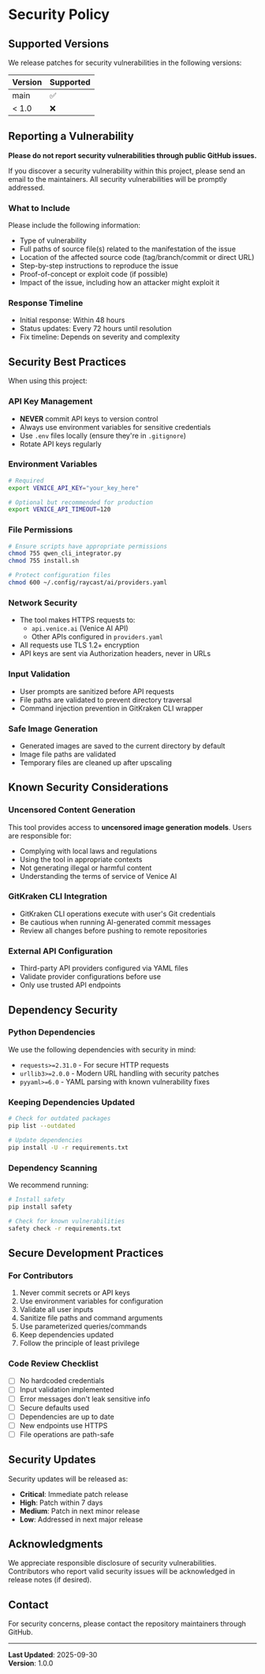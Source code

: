 # Security Policy

## Supported Versions

We release patches for security vulnerabilities in the following versions:

| Version | Supported          |
| ------- | ------------------ |
| main    | :white_check_mark: |
| < 1.0   | :x:                |

## Reporting a Vulnerability

**Please do not report security vulnerabilities through public GitHub issues.**

If you discover a security vulnerability within this project, please send an email to the maintainers. All security vulnerabilities will be promptly addressed.

### What to Include

Please include the following information:
- Type of vulnerability
- Full paths of source file(s) related to the manifestation of the issue
- Location of the affected source code (tag/branch/commit or direct URL)
- Step-by-step instructions to reproduce the issue
- Proof-of-concept or exploit code (if possible)
- Impact of the issue, including how an attacker might exploit it

### Response Timeline

- Initial response: Within 48 hours
- Status updates: Every 72 hours until resolution
- Fix timeline: Depends on severity and complexity

## Security Best Practices

When using this project:

### API Key Management
- **NEVER** commit API keys to version control
- Always use environment variables for sensitive credentials
- Use `.env` files locally (ensure they're in `.gitignore`)
- Rotate API keys regularly

### Environment Variables
```bash
# Required
export VENICE_API_KEY="your_key_here"

# Optional but recommended for production
export VENICE_API_TIMEOUT=120
```

### File Permissions
```bash
# Ensure scripts have appropriate permissions
chmod 755 qwen_cli_integrator.py
chmod 755 install.sh

# Protect configuration files
chmod 600 ~/.config/raycast/ai/providers.yaml
```

### Network Security
- The tool makes HTTPS requests to:
  - `api.venice.ai` (Venice AI API)
  - Other APIs configured in `providers.yaml`
- All requests use TLS 1.2+ encryption
- API keys are sent via Authorization headers, never in URLs

### Input Validation
- User prompts are sanitized before API requests
- File paths are validated to prevent directory traversal
- Command injection prevention in GitKraken CLI wrapper

### Safe Image Generation
- Generated images are saved to the current directory by default
- Image file paths are validated
- Temporary files are cleaned up after upscaling

## Known Security Considerations

### Uncensored Content Generation
This tool provides access to **uncensored image generation models**. Users are responsible for:
- Complying with local laws and regulations
- Using the tool in appropriate contexts
- Not generating illegal or harmful content
- Understanding the terms of service of Venice AI

### GitKraken CLI Integration
- GitKraken CLI operations execute with user's Git credentials
- Be cautious when running AI-generated commit messages
- Review all changes before pushing to remote repositories

### External API Configuration
- Third-party API providers configured via YAML files
- Validate provider configurations before use
- Only use trusted API endpoints

## Dependency Security

### Python Dependencies
We use the following dependencies with security in mind:
- `requests>=2.31.0` - For secure HTTP requests
- `urllib3>=2.0.0` - Modern URL handling with security patches
- `pyyaml>=6.0` - YAML parsing with known vulnerability fixes

### Keeping Dependencies Updated
```bash
# Check for outdated packages
pip list --outdated

# Update dependencies
pip install -U -r requirements.txt
```

### Dependency Scanning
We recommend running:
```bash
# Install safety
pip install safety

# Check for known vulnerabilities
safety check -r requirements.txt
```

## Secure Development Practices

### For Contributors
1. Never commit secrets or API keys
2. Use environment variables for configuration
3. Validate all user inputs
4. Sanitize file paths and command arguments
5. Use parameterized queries/commands
6. Keep dependencies updated
7. Follow the principle of least privilege

### Code Review Checklist
- [ ] No hardcoded credentials
- [ ] Input validation implemented
- [ ] Error messages don't leak sensitive info
- [ ] Secure defaults used
- [ ] Dependencies are up to date
- [ ] New endpoints use HTTPS
- [ ] File operations are path-safe

## Security Updates

Security updates will be released as:
- **Critical**: Immediate patch release
- **High**: Patch within 7 days
- **Medium**: Patch in next minor release
- **Low**: Addressed in next major release

## Acknowledgments

We appreciate responsible disclosure of security vulnerabilities. Contributors who report valid security issues will be acknowledged in release notes (if desired).

## Contact

For security concerns, please contact the repository maintainers through GitHub.

---

**Last Updated**: 2025-09-30  
**Version**: 1.0.0